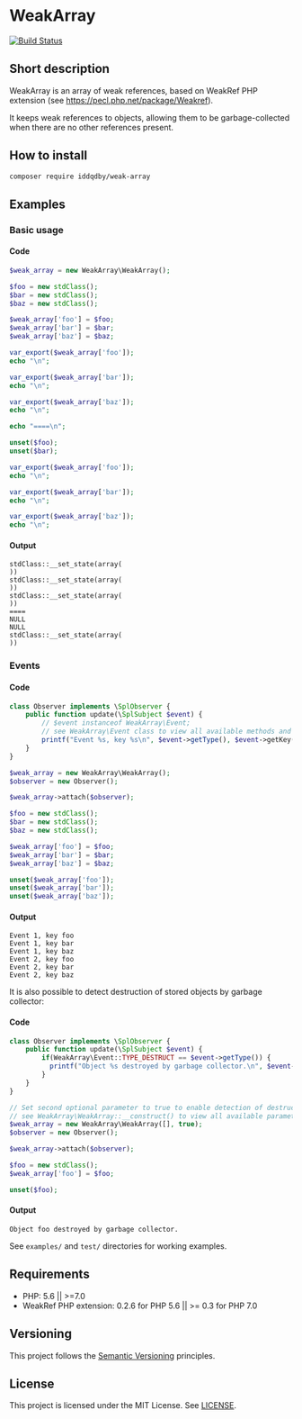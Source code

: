 # WeakArray

[![Build Status](https://travis-ci.org/iddqdby/weak-array.svg?branch=1.1.x)](https://travis-ci.org/iddqdby/weak-array)

## Short description

WeakArray is an array of weak references, based on WeakRef PHP extension (see https://pecl.php.net/package/Weakref).

It keeps weak references to objects, allowing them to be garbage-collected when there are no other references present.

## How to install

```sh
composer require iddqdby/weak-array
```

## Examples

### Basic usage

#### Code

```php
$weak_array = new WeakArray\WeakArray();

$foo = new stdClass();
$bar = new stdClass();
$baz = new stdClass();

$weak_array['foo'] = $foo;
$weak_array['bar'] = $bar;
$weak_array['baz'] = $baz;

var_export($weak_array['foo']);
echo "\n";

var_export($weak_array['bar']);
echo "\n";

var_export($weak_array['baz']);
echo "\n";

echo "====\n";

unset($foo);
unset($bar);

var_export($weak_array['foo']);
echo "\n";

var_export($weak_array['bar']);
echo "\n";

var_export($weak_array['baz']);
echo "\n";
```

#### Output

```
stdClass::__set_state(array(
))
stdClass::__set_state(array(
))
stdClass::__set_state(array(
))
====
NULL
NULL
stdClass::__set_state(array(
))
```

### Events

#### Code

```php
class Observer implements \SplObserver {
    public function update(\SplSubject $event) {
        // $event instanceof WeakArray\Event;
        // see WeakArray\Event class to view all available methods and Event::TYPE_* constants
        printf("Event %s, key %s\n", $event->getType(), $event->getKey());
    }
}

$weak_array = new WeakArray\WeakArray();
$observer = new Observer();

$weak_array->attach($observer);

$foo = new stdClass();
$bar = new stdClass();
$baz = new stdClass();

$weak_array['foo'] = $foo;
$weak_array['bar'] = $bar;
$weak_array['baz'] = $baz;

unset($weak_array['foo']);
unset($weak_array['bar']);
unset($weak_array['baz']);
```

#### Output

```
Event 1, key foo
Event 1, key bar
Event 1, key baz
Event 2, key foo
Event 2, key bar
Event 2, key baz
```

It is also possible to detect destruction of stored objects by garbage collector:

#### Code

```php
class Observer implements \SplObserver {
    public function update(\SplSubject $event) {
        if(WeakArray\Event::TYPE_DESTRUCT == $event->getType()) {
          printf("Object %s destroyed by garbage collector.\n", $event->getKey());
        }
    }
}

// Set second optional parameter to true to enable detection of destruction;
// see WeakArray\WeakArray::__construct() to view all available parameters
$weak_array = new WeakArray\WeakArray([], true);
$observer = new Observer();

$weak_array->attach($observer);

$foo = new stdClass();
$weak_array['foo'] = $foo;

unset($foo);
```

#### Output

```
Object foo destroyed by garbage collector.
```

See `examples/` and `test/` directories for working examples.

## Requirements

* PHP: 5.6 || >=7.0
* WeakRef PHP extension: 0.2.6 for PHP 5.6 || >= 0.3 for PHP 7.0

## Versioning

This project follows the [Semantic Versioning](http://semver.org/) principles.

## License

This project is licensed under the MIT License. See [LICENSE](LICENSE).

